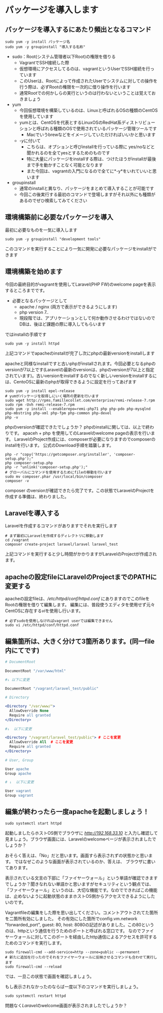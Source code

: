 # パッケージを導入します

## パッケージを導入するにあたり頻出となるコマンド
```shell
sudo yum -y install パッケージ名
sudo yum -y groupinstall "導入する名称"
```
  - sudo：Root(システム管理者以下Root)の権限を借りる
    - VagrantでSSH接続した際
    - 仮想環境にアクセスしてるのは、vagrantというUserでSSH接続を行っています
    - このUserは、Rootによって作成されたUserでシステムに対しての操作を行う際は、必ずRootの権限を一次的に借り操作を行います
    - 通常Rootでの何かしらの実行というのは行わないということは覚えておきましょう
  - yum
    - 今回仮想環境を構築しているのは、Linuxと呼ばれるOSの種類のCentOSを使用しています
    - yumとは、CentOSを代表とするLinuxOSのRedHat系ディストリビューションと呼ばれる種類のOSで使用されているパッケージ管理ツールです
      - Macでいうbrewなどをイメージしていただければいいかと思います
    - *-y*に付いて
      - こちらは、オプションと呼びinstallを行っている際に yes/noなどと聞かれるのを全てyesとするためのものです
      - 特に大量にパッケージをinstallする際は、つけたほうがinstallが最後まで手を動かすことなく可能となります
      - また今回は、vagrantの入門になるので全てに*-y*をいれていいと思います
  - groupinstall
    - 通常のinstallと異なり、パッケージをまとめて導入することが可能です
    - 今回この後実行する最初のコマンドで登場しますがそれ以外にも種類があるのでぜひ検索してみてください
    
## 環境構築前に必要なパッケージを導入
最初に必要なものを一気に導入します
  ```shell
  sudo yum -y groupinstall "development tools"
  ```
このコマンドを実行することにより一気に開発に必要なパッケージをinstallができます

## 環境構築を始めます

今回の最終目的がvagrantを使用してLaravel(PHP FW)のwelcome pageを表示するところまでです。

  - 必要となるパッケージとして
    - apache / nginx (両方で表示ができるようにします)
    - php version 7.*.*
    - 現段階では、アプリケーションとして何か動作させるわけではないのでDBは、後ほど課題の際に導入してもらいます

ではinstallの手順です
  ```shell
  sudo yum -y install httpd
  ```

上記コマンドでapacheのinstallが完了し次にphpの最新versionをinstallします

apacheと同様なinstallですと古いphpがinstallされます。今回必要となるphpのversionが7以上です(Laravelの最新のversionは、phpのversionが7以上と指定されています)。古いversionをinstallするのでなく新しいversionをinstallするには、CentoOSに最新のphpが取得できるように設定を行ってあげます

  ```shell
  sudo yum -y install epel-release
  # yumがパッケージを取得しにいく場所の更新を行います
  sudo wget http://rpms.famillecollet.com/enterprise/remi-release-7.rpm
  sudo rpm -Uvh remi-release-7.rpm
  sudo yum -y install --enablerepo=remi-php71 php php-pdo php-mysqlnd php-mbstring php-xml php-fpm php-common php-devel
  php -v
  ```
  
phpのversionが確認できたでしょうか？ phpのinstallに関しては、以上で終わりです。
apaceh + php を使用してのLaravelのwelcome pageの表示を行います。
LaravelのProject作成には、composerが必要になりますのでcomposerのinstallを行います。
公式のDownload手順を踏襲します。

  ```shell
  php -r "copy('https://getcomposer.org/installer', 'composer-setup.php');"
  php composer-setup.php
  php -r "unlink('composer-setup.php');"
  # グローバルにコマンドを使用するためにfileの移動を行います
  sudo mv composer.phar /usr/local/bin/composer
  composer -v
  ```
composer のversionが確認できたら完了です。この状態でLaravelのProjectを作成する準備は、終わりました。
  
## Laravelを導入する
Laravelを作成するコマンドがありますでそれを実行します

  ```shell
  # まず最初にLaravelを作成するディレクトリに移動します
  cd /vagrant
  composer create-project laravel/laravel laravel_test
  ```
上記コマンドを実行すると少し時間がかかりますがLaravelのProjectが作成されます。
  
## apacheの設定fileにLaravelのProjectまでのPATHに変更する
apacheの設定fileは、*/etc/httpd/conf/httpd.conf* にありますのでこのfileをRootの権限を借りて編集します。
編集には、普段使うエディタを使用せず元々CentOSに存在する*vi*を使用し行います。

  ```shell
  # 必ずsudoを使用しなければvagrant userでは編集できません
  sudo vi /etc/httpd/conf/httpd.conf
  ```
## 編集箇所は、大きく分けて3箇所あります。(同一file内にてです)

```apache
# DocumentRoot
    
DocumentRoot "/var/www/html"

#↓ 以下に変更

DocumentRoot "/vagrant/laravel_test/public"
    
# Directory

<Directory "/var/www/">
  AllowOverride None
  Require all granted
</Directory>
    
#↓  以下に変更

<Directory "/vagrant/laravel_test/public"> # ここを変更
  AllowOverride All  # ここを変更
  Require all granted
</Directory>
    
# User, Group

User apache
Group apache

# ↓  以下に変更

User vagrant
Group vagrant
```

## 編集が終わったら一度apacheを起動しましょう！

  ```shell
  sudo systemctl start httpd
  ```

起動しましたらホストOS側でブラウザに *http://192.168.33.10* と入力し確認して見ましょう。ブラウザ画面には、Laravelのwelcomeページが表示されましたでしょうか？

おそらく答えは、「No」だと思います。画面すら表示されずの状態かと思います。
ではなぜこのような画面が表示されているのか、答えは、 ブラウザに書いてあります。

表示されている文言の下部に「ファイヤーウォール」という単語が確認できますでしょうか？聞きなれない単語かと思いますがセキュリティという観点では、「ファイヤーウォール」というのは、大切な機能です。なのでできればこの機能は、止めないように起動状態のままホストOS側からアクセスできるようにしたいのです。

Vagrantfileの編集をした際を思い出してください。コメントアウトされてた箇所を二箇所有効にしました。
その有効にした箇所でconfig.vm.network "forwarded_port", guest: 80, host: 8080の記述がありました。この80というのは、httpという通信を行うためのポートと呼ばれる窓口です。
なのでファイヤーウォールに対してこのポートを経由したhttp通信によるアクセスを許可するためのコマンドを実行します。

  ```shell
  sudo firewall-cmd --add-service=http --zone=public --permanent
  # 新たに追加を行ったのでそれをファイヤーウォールに反映させるコマンドも合わせて実行します
  sudo firewall-cmd --reload
  ```

では、一旦この状態で画面を確認しましょう。
 
もし表示されなかったのならば一度以下のコマンドを実行しましょう。

  ```shell
  sudo systemctl restart httpd
  ```
  
問題なく*Laravel*のwelcome画面が表示されましたでしょうか？
